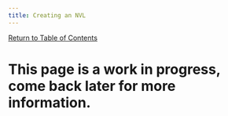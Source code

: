 ```yaml
---
title: Creating an NVL
---
```


[Return to Table of Contents](home)

# This page is a work in progress, come back later for more information.
